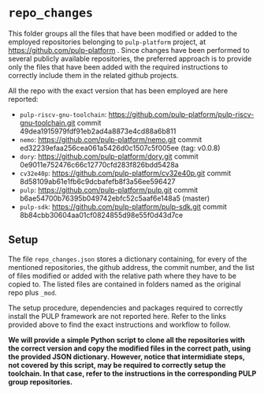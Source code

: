 # `repo_changes`
This folder groups all the files that have been modified or added to the employed repositories belonging to `pulp-platform` project, at https://github.com/pulp-platform .
Since changes have been performed to several publicly available repositories, the preferred approach is to provide only the files that have been added with the required instructions to correctly include them in the related github projects.

All the repo with the exact version that has been employed are here reported:
- `pulp-riscv-gnu-toolchain`: https://github.com/pulp-platform/pulp-riscv-gnu-toolchain.git commit 49dea1915979fdf91eb2ad4a8873e4cd88a6b811
- `nemo`: https://github.com/pulp-platform/nemo.git commit ed32239efaa256cea061a5426d0c1507c5f005ee (tag: v0.0.8) 
- `dory`: https://github.com/pulp-platform/dory.git commit 0e9011e752476c66c12770cfd283f826bdd5428a
- `cv32e40p`: https://github.com/pulp-platform/cv32e40p.git commit 8d58109ab61e1fb6c9dcbafefb8f3a56ee596427
- `pulp`: https://github.com/pulp-platform/pulp.git commit b6ae54700b76395b049742ebfc52c5aaf6e148a5 (master) 
- `pulp-sdk`: https://github.com/pulp-platform/pulp-sdk.git commit 8b84cbb30604aa01cf0824855d98e55f0d43d7ce 


## Setup
The file `repo_changes.json` stores a dictionary containing, for every of the mentioned repositories, the github address, the commit number, and the list of files modified or added with the relative path where they have to be copied to. 
The listed files are contained in folders named as the original repo plus `_mod`. 

The setup procedure, dependencies and packages required to correctly install the PULP framework are not reported here. Refer to the links provided above to find the exact instructions and workflow to follow.

**We will provide a simple Python script to clone all the repositories with the correct version and copy the modified files in the correct path, using the provided JSON dictionary. However, notice that intermidiate steps, not covered by this script, may be required to correctly setup the toolchain. In that case, refer to the instructions in the corresponding PULP group repositories.**

